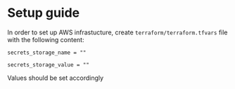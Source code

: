 # Setup guide
In order to set up AWS infrastucture, create `terraform/terraform.tfvars` file with the following content:
```
secrets_storage_name = ""

secrets_storage_value = ""
```
Values should be set accordingly
